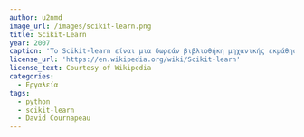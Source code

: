 ```yaml
---
author: u2nmd
image_url: /images/scikit-learn.png
title: Scikit-Learn
year: 2007
caption: 'Το Scikit-learn είναι μια δωρεάν βιβλιοθήκη μηχανικής εκμάθησης λογισμικού για τη γλώσσα προγραμματισμού Python και κυκλοφόρησε από τον David Cournapeau το 2007. Διαθέτει διάφορους αλγόριθμους ταξινόμησης, παλινδρόμησης και ομαδοποίησης, συμπεριλαμβανομένων μηχανών διανυσματικής υποστήριξης, τυχαίων δασών, ενίσχυσης κλίσης, k-means και DBSCAN, και έχει σχεδιαστεί για να λειτουργεί με τις βιβλιοθήκες Python NumPy και SciPy.'
license_url: 'https://en.wikipedia.org/wiki/Scikit-learn'
license_text: Courtesy of Wikipedia 
categories:
  - Εργαλεία
tags:
  - python
  - scikit-learn
  - David Cournapeau
---
```

